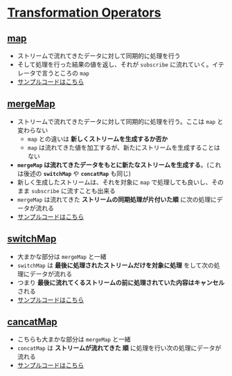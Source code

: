 # [Transformation Operators](https://rxjs.dev/guide/operators#transformation-operators)

## [map](https://rxjs.dev/api/index/function/map)

- ストリームで流れてきたデータに対して同期的に処理を行う
- そして処理を行った結果の値を返し、それが `subscribe` に流れていく。イテレータで言うところの `map`
- [サンプルコードはこちら](./sample-map.md)

## [mergeMap](https://rxjs.dev/api/index/function/mergeMap)

- ストリームで流れてきたデータに対して同期的に処理を行う。ここは `map` と変わらない
  - `map` との違いは **新しくストリームを生成するか否か**
  - `map` は流れてきた値を加工するが、新たにストリームを生成することはない
- **`mergeMap` は流れてきたデータをもとに新たなストリームを生成する**。(これは後述の **`switchMap`** や **`concatMap`** も同じ)
- 新しく生成したストリームは、それを対象に `map` で処理しても良いし、そのまま `subscribe` に流すことも出来る
- `mergeMap` は流れてきた **ストリームの同期処理が片付いた順** に次の処理にデータが流れる
- [サンプルコードはこちら](./sample-mergeMap.md)

## [switchMap](https://rxjs.dev/api/index/function/switchMap)

- 大まかな部分は `mergeMap` と一緒
- `switchMap` は **最後に処理されたストリームだけを対象に処理** をして次の処理にデータが流れる
- つまり **最後に流れてくるストリームの前に処理されていた内容はキャンセル** される
- [サンプルコードはこちら](./sample-switchMap.md)

## [cancatMap](https://rxjs.dev/api/index/function/concatMap)

- こちらも大まかな部分は `mergeMap` と一緒
- `concatMap` は **ストリームが流れてきた 順** に処理を行い次の処理にデータが流れる
- [サンプルコードはこちら](./sample-concatMap.md)
